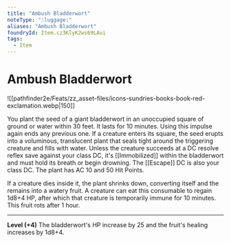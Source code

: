 ```yaml
---
title: "Ambush Bladderwort"
noteType: ":luggage:"
aliases: "Ambush Bladderwort"
foundryId: Item.cz3KlyK2ws69LAui
tags:
  - Item
---
```


# Ambush Bladderwort
![[pathfinder2e/Feats/zz_asset-files/icons-sundries-books-book-red-exclamation.webp|150]]

You plant the seed of a giant bladderwort in an unoccupied square of ground or water within 30 feet. It lasts for 10 minutes. Using this impulse again ends any previous one. If a creature enters its square, the seed erupts into a voluminous, translucent plant that seals tight around the triggering creature and fills with water. Unless the creature succeeds at a DC resolve reflex save against your class DC, it's [[Immobilized]] within the bladderwort and must hold its breath or begin drowning. The [[Escape]] DC is also your class DC. The plant has AC 10 and 50 Hit Points.

If a creature dies inside it, the plant shrinks down, converting itself and the remains into a watery fruit. A creature can eat this consumable to regain 1d8+4 HP, after which that creature is temporarily immune for 10 minutes. This fruit rots after 1 hour.

* * *

**Level (+4)** The bladderwort's HP increase by 25 and the fruit's healing increases by 1d8+4.


